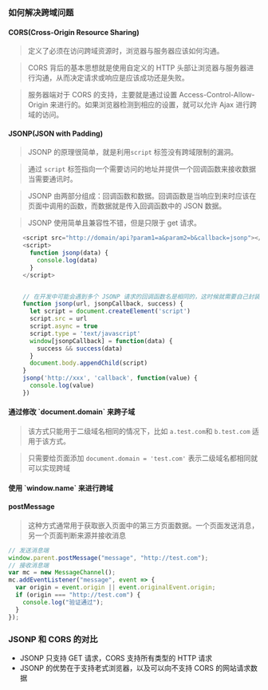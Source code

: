### 如何解决跨域问题

<h4>CORS(Cross-Origin Resource Sharing)</h4>

> 定义了必须在访问跨域资源时，浏览器与服务器应该如何沟通。

> CORS 背后的基本思想就是使用自定义的 HTTP 头部让浏览器与服务器进行沟通，从而决定请求或响应是应该成功还是失败。

> 服务器端对于 CORS 的支持，主要就是通过设置 Access-Control-Allow-Origin 来进行的。如果浏览器检测到相应的设置，就可以允许 Ajax 进行跨域的访问。

<h4>JSONP(JSON with Padding)</h4>

> JSONP 的原理很简单，就是利用`script` 标签没有跨域限制的漏洞。

> 通过 `script` 标签指向一个需要访问的地址并提供一个回调函数来接收数据当需要通讯时。

> JSONP 由两部分组成：回调函数和数据。回调函数是当响应到来时应该在页面中调用的函数，而数据就是传入回调函数中的 JSON 数据。

> JSONP 使用简单且兼容性不错，但是只限于 get 请求。

```js
    <script src="http://domain/api?param1=a&param2=b&callback=jsonp"></script>
    <script>
      function jsonp(data) {
        console.log(data)
      }
    </script>


    // 在开发中可能会遇到多个 JSONP 请求的回调函数名是相同的，这时候就需要自己封装一个 JSONP，以下是简单实现
    function jsonp(url, jsonpCallback, success) {
      let script = document.createElement('script')
      script.src = url
      script.async = true
      script.type = 'text/javascript'
      window[jsonpCallback] = function(data) {
        success && success(data)
      }
      document.body.appendChild(script)
    }
    jsonp('http://xxx', 'callback', function(value) {
      console.log(value)
    })
```

<h4>通过修改 `document.domain` 来跨子域</h4>

> 该方式只能用于二级域名相同的情况下，比如 `a.test.com`和 `b.test.com` 适用于该方式。

> 只需要给页面添加 `document.domain = 'test.com'` 表示二级域名都相同就可以实现跨域

<h4>使用 `window.name` 来进行跨域</h4>

<h4>postMessage</h4>

> 这种方式通常用于获取嵌入页面中的第三方页面数据。一个页面发送消息，另一个页面判断来源并接收消息

```js
// 发送消息端
window.parent.postMessage("message", "http://test.com");
// 接收消息端
var mc = new MessageChannel();
mc.addEventListener("message", event => {
  var origin = event.origin || event.originalEvent.origin;
  if (origin === "http://test.com") {
    console.log("验证通过");
  }
});
```

### JSONP 和 CORS 的对比

- JSONP 只支持 GET 请求，CORS 支持所有类型的 HTTP 请求
- JSONP 的优势在于支持老式浏览器，以及可以向不支持 CORS 的网站请求数据
